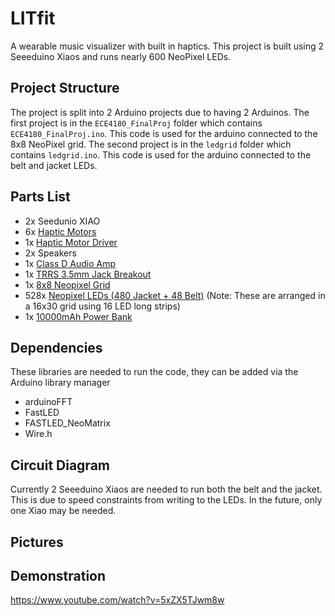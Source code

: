 # LITfit
A wearable music visualizer with built in haptics. This project is built using 2 Seeeduino Xiaos and runs nearly 600 NeoPixel LEDs.

## Project Structure
The project is split into 2 Arduino projects due to having 2 Arduinos. The first project is in the `ECE4180_FinalProj` folder which contains `ECE4180_FinalProj.ino`. This code is used for the arduino connected to the 8x8 NeoPixel grid. The second project is in the `ledgrid` folder which contains `ledgrid.ino`. This code is used for the arduino connected to the belt and jacket LEDs.

## Parts List
- 2x Seedunio XIAO
- 6x [Haptic Motors](https://www.amazon.com/gp/product/B07Q1ZV4MJ/ref=ppx_yo_dt_b_asin_title_o04_s00?ie=UTF8&psc=1)
- 1x [Haptic Motor Driver](https://www.adafruit.com/product/2305)
- 2x Speakers
- 1x [Class D Audio Amp](https://www.sparkfun.com/products/11044)
- 1x [TRRS 3.5mm Jack Breakout](https://www.sparkfun.com/products/11570)
- 1x [8x8 Neopixel Grid](https://www.amazon.com/gp/product/B01MCUOD8N/ref=ppx_yo_dt_b_asin_title_o04_s00?ie=UTF8&psc=1)
- 528x [Neopixel LEDs (480 Jacket + 48 Belt)](https://www.amazon.com/gp/product/B01CDTEJBG/ref=ppx_yo_dt_b_asin_title_o04_s00?ie=UTF8&psc=1) (Note: These are arranged in a 16x30 grid using 16 LED long strips)
- 1x [10000mAh Power Bank](https://www.amazon.com/gp/product/B07H5759NR/ref=ppx_yo_dt_b_asin_title_o01_s00?ie=UTF8&psc=1)


## Dependencies
These libraries are needed to run the code, they can be added via the Arduino library manager

- arduinoFFT
- FastLED
- FASTLED_NeoMatrix
- Wire.h

## Circuit Diagram
Currently 2 Seeeduino Xiaos are needed to run both the belt and the jacket. This is due to speed constraints from writing to the LEDs. In the future, only one Xiao may be needed.

## Pictures

## Demonstration

https://www.youtube.com/watch?v=5xZX5TJwm8w
